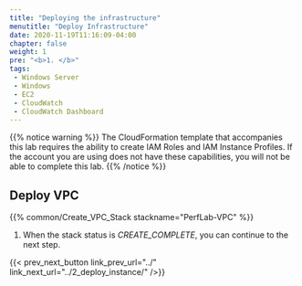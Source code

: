 ```yaml
---
title: "Deploying the infrastructure"
menutitle: "Deploy Infrastructure"
date: 2020-11-19T11:16:09-04:00
chapter: false
weight: 1
pre: "<b>1. </b>"
tags:
 - Windows Server
 - Windows
 - EC2
 - CloudWatch
 - CloudWatch Dashboard
---
```


{{% notice warning %}}
The CloudFormation template that accompanies this lab requires the ability to create IAM Roles and IAM Instance Profiles.  If the account you are using does not have these capabilities, you will not be able to complete this lab.
{{% /notice %}}


## Deploy VPC
{{% common/Create_VPC_Stack stackname="PerfLab-VPC" %}}

1. When the stack status is _CREATE_COMPLETE_, you can continue to the next step.

{{< prev_next_button link_prev_url="../" link_next_url="../2_deploy_instance/" />}}
